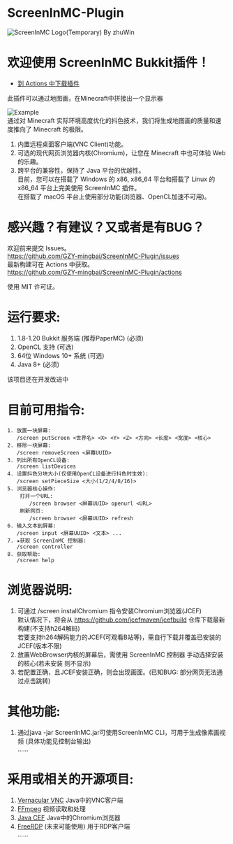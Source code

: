 # ScreenInMC-Plugin
![ScreenInMC Logo(Temporary) By zhuWin](https://ghproxy.com/https://github.com/GZY-mingbai/ScreenInMC-Plugin/blob/master/logo.png?raw=true)
# 欢迎使用 ScreenInMC Bukkit插件！
* [到 Actions 中下载插件](https://github.com/GZY-mingbai/ScreenInMC-Plugin/actions/workflows/build-all.yml)

此插件可以通过地图画，在Minecraft中拼接出一个显示器

![Example](https://ghproxy.com/https://github.com/GZY-mingbai/ScreenInMC-Plugin/blob/master/example.png?raw=true)  
通过对 Minecraft 实际环境高度优化的抖色技术，我们将生成地图画的质量和速度推向了 Minecraft 的极限。
1. 内置远程桌面客户端(VNC Client)功能。
2. 可选的现代网页浏览器内核(Chromium)，让您在 Minecraft 中也可体验 Web 的乐趣。
3. 跨平台的兼容性，保持了 Java 平台的优越性。  
目前，您可以在搭载了 Windows 的 x86, x86_64 平台和搭载了 Linux 的 x86_64 平台上完美使用 ScreenInMC 插件。  
在搭载了 macOS 平台上使用部分功能(浏览器、OpenCL加速不可用)。  

# 感兴趣？有建议？又或者是有BUG？
欢迎前来提交 Issues。  
https://github.com/GZY-mingbai/ScreenInMC-Plugin/issues  
最新构建可在 Actions 中获取。  
https://github.com/GZY-mingbai/ScreenInMC-Plugin/actions  

使用 MIT 许可证。

# 运行要求: 
1. 1.8-1.20 Bukkit 服务端 (推荐PaperMC) (必须)
2. OpenCL 支持 (可选)
3. 64位 Windows 10+ 系统 (可选)
4. Java 8+ (必须)

该项目还在开发改进中

# 目前可用指令:
```
1. 放置一块屏幕:  
   /screen putScreen <世界名> <X> <Y> <Z> <方向> <长度> <宽度> <核心>
2. 移除一块屏幕:  
   /screen removeScreen <屏幕UUID>
3. 列出所有OpenCL设备:  
   /screen listDevices
4. 设置抖色分块大小(仅使用OpenCL设备进行抖色时生效):  
   /screen setPieceSize <大小(1/2/4/8/16)>
5. 浏览器核心操作:  
    打开一个URL:  
       /screen browser <屏幕UUID> openurl <URL>  
    刷新网页:  
       /screen browser <屏幕UUID> refresh  
6. 输入文本到屏幕:  
   /screen input <屏幕UUID> <文本> ...
7. ★获取 ScreenInMC 控制器:  
   /screen controller
8. 获取帮助:  
   /screen help
```

# 浏览器说明:
1. 可通过 /screen installChromium 指令安装Chromium浏览器(JCEF)  
默认情况下，将会从 https://github.com/jcefmaven/jcefbuild 仓库下载最新构建(不支持h264解码)  
若要支持h264解码能力的JCEF(可观看B站等)，需自行下载并覆盖已安装的JCEF(版本不限)
2. 放置WebBrowser内核的屏幕后，需使用 ScreenInMC 控制器 手动选择安装的核心(若未安装 则不显示)
3. 若配置正确，且JCEF安装正确，则会出现画面。(已知BUG: 部分网页无法通过点击跳转)
# 其他功能:
1. 通过java -jar ScreenInMC.jar可使用ScreenInMC CLI，可用于生成像素画视频 (具体功能见控制台输出)  
……
# 采用或相关的开源项目:
1. [Vernacular VNC](https://github.com/shinyhut/vernacular-vnc) Java中的VNC客户端
2. [FFmpeg](https://github.com/ffmpeg/ffmpeg) 视频读取和处理
3. [Java CEF](https://github.com/chromiumembedded/java-cef) Java中的Chromium浏览器
4. [FreeRDP](https://github.com/FreeRDP/FreeRDP) (未来可能使用) 用于RDP客户端   
......